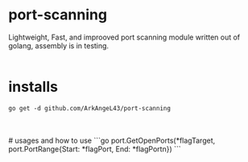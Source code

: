 # port-scanning
Lightweight, Fast, and improoved port scanning module written out of golang, assembly is in testing.
<br>
<br>
# installs
```
go get -d github.com/ArkAngeL43/port-scanning

```
<br>
<br>
# usages and how to use
```go
port.GetOpenPorts(*flagTarget, port.PortRange{Start: *flagPort, End: *flagPortn})
```
